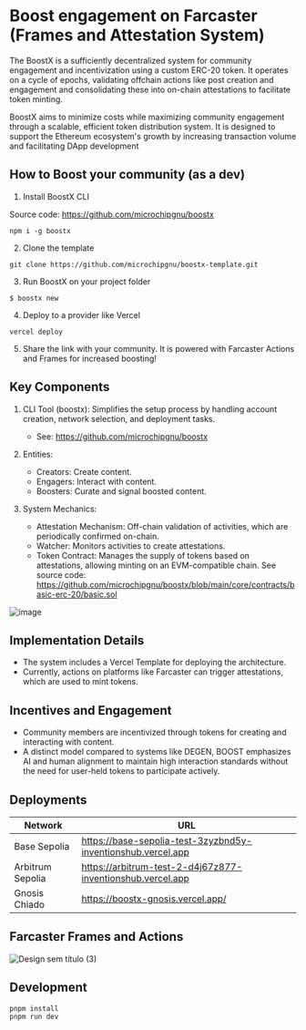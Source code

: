 # Boost engagement on Farcaster (Frames and Attestation System)

The BoostX is a sufficiently decentralized system for community engagement and incentivization using a custom ERC-20 token.
It operates on a cycle of epochs, validating offchain actions like post creation and engagement and consolidating these into on-chain attestations to facilitate token minting.

BoostX aims to minimize costs while maximizing community engagement through a scalable, efficient token distribution system. It is designed to support the Ethereum ecosystem's growth by increasing transaction volume and facilitating DApp development

## How to Boost your community (as a dev)

1. Install BoostX CLI

Source code: https://github.com/microchipgnu/boostx

```
npm i -g boostx
```

2. Clone the template 
```
git clone https://github.com/microchipgnu/boostx-template.git
```

3. Run BoostX on your project folder

```
$ boostx new
```

4. Deploy to a provider like Vercel

```
vercel deploy
```

5. Share the link with your community. It is powered with Farcaster Actions and Frames for increased boosting!

## Key Components

1. CLI Tool (boostx): Simplifies the setup process by handling account creation, network selection, and deployment tasks.
    - See: https://github.com/microchipgnu/boostx

2. Entities:
    - Creators: Create content.
    - Engagers: Interact with content.
    - Boosters: Curate and signal boosted content.

3. System Mechanics:
    - Attestation Mechanism: Off-chain validation of activities, which are periodically confirmed on-chain.
    - Watcher: Monitors activities to create attestations.
    - Token Contract: Manages the supply of tokens based on attestations, allowing minting on an EVM-compatible chain. See source code: https://github.com/microchipgnu/boostx/blob/main/core/contracts/basic-erc-20/basic.sol

![image](https://github.com/microchipgnu/boostx-template/assets/5553483/8ad8b565-2c29-4da8-ba33-2627cc3076e4)


## Implementation Details

- The system includes a Vercel Template for deploying the architecture.
- Currently, actions on platforms like Farcaster can trigger attestations, which are used to mint tokens.

## Incentives and Engagement

- Community members are incentivized through tokens for creating and interacting with content.
- A distinct model compared to systems like DEGEN, BOOST emphasizes AI and human alignment to maintain high interaction standards without the need for user-held tokens to participate actively.


## Deployments

| Network          | URL                                                          |
|------------------|--------------------------------------------------------------|
| Base Sepolia     | https://base-sepolia-test-3zyzbnd5y-inventionshub.vercel.app |
| Arbitrum Sepolia | https://arbitrum-test-2-d4j67z877-inventionshub.vercel.app   |
| Gnosis Chiado    | https://boostx-gnosis.vercel.app/                            |

## Farcaster Frames and Actions

![Design sem título (3)](https://github.com/microchipgnu/boostx-template/assets/5553483/044161ef-4c88-4baa-867e-0d934f2b566f)

## Development

```
pnpm install
pnpm run dev
```
